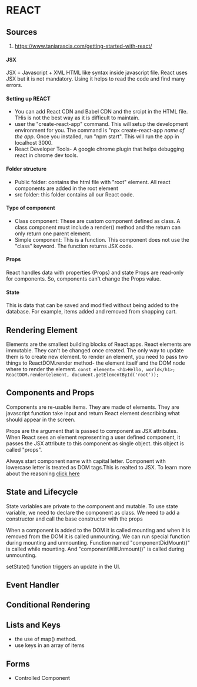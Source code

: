 REACT
=====
Sources
-------
1. <https://www.taniarascia.com/getting-started-with-react/>

#### JSX
JSX = Javascript + XML
HTML like syntax inside javascript file.
React uses JSX but it is not mandatory. Using it helps to read the code and find many errors.


#### Setting up REACT
- You can add React CDN and Babel CDN and the srcipt in the HTML file. THis is not the best way as it is difficult to 
maintain. 
- user the "create-react-app" command. This will setup the development environment for you.
  The command is "npx create-react-app *name of the app*. Once you installed, run "npm start". This will run the app in 
  localhost 3000.
- React Developer Tools- A google chrome plugin that helps debugging react in chrome dev tools.

#### Folder structure
- Public folder: contains the html file with "root" element. All react components are added in the root element
- src folder: this folder contains all our React code. 

#### Type of component
- Class component: These are custom component defined as class. A class component must include a render() method and the 
 return can only return one parent element.
- Simple component: This is a function. This component does not use the "class" keyword. The function returns JSX code.

#### Props
React handles data with properties (Props) and state
Props are read-only for components. So, components can't change the Props value.

#### State
This is data that can be saved and modified without being added to the database. For example, items added and removed
from shopping cart.

## Rendering Element
Elements are the smallest building blocks of React apps. 
React elements are immutable. They can't be changed once created. The only way to update them is to create new element.
to render an element, you need to pass two things to ReactDOM.render method- the element itself and the DOM node where to 
render the element.
`
const element= <h1>Hello, world</h1>;
ReactDOM.render(element, document.getElementById('root'));
`

## Components and Props
Components are re-usable items. They are made of elements. They are javascript function take input and return React 
element describing what should appear in the screen. 

Props are the argument that is passed to component as JSX attributes. When React sees an element representing a user defined
component, it passes the JSX attribute to this component as single object. this object is called "props".

Always start component name with capital letter. Component with lowercase letter is treated as DOM tags.This is realted
to JSX. To learn more about the reasoning [click here](https://reactjs.org/docs/jsx-in-depth.html#user-defined-components-must-be-capitalized)


## State and Lifecycle

State variables are private to the component and mutable. To use state  variable, we need to declare the component as 
class. We need to add a constructor and call the base constructor with the props

When a component is added to the DOM it is called mounting and when it is removed from the DOM it is called unmounting. 
We can run special function during mounting and unmounting. Function named "componentDidMount()" is called while mounting.
And "componentWillUnmount()" is called during unmounting. 

setState() function triggers an update in the UI.

## Event Handler

## Conditional Rendering

## Lists and Keys
- the use of map() method.
- use keys in an array of items

## Forms
- Controlled Component
